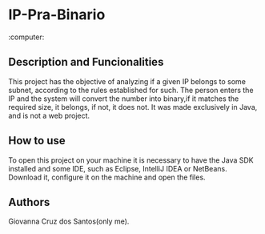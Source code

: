 <h1>IP-Pra-Binario</h1> 	:computer:

<h2>Description and Funcionalities</h2>
This project has the objective of analyzing if a given IP belongs to some subnet, according to the rules established for such.
The person enters the IP and the system will convert the number into binary,if it matches the required size, it belongs, if not,
it does not. It was made exclusively in Java, and is not a web project.

<h2>How to use</h2>
To open this project on your machine it is necessary to have the Java SDK installed and some IDE, such as Eclipse, IntelliJ IDEA or NetBeans. 
Download it, configure it on the machine and open the files.

<h2>Authors</h2>
Giovanna Cruz dos Santos(only me).
